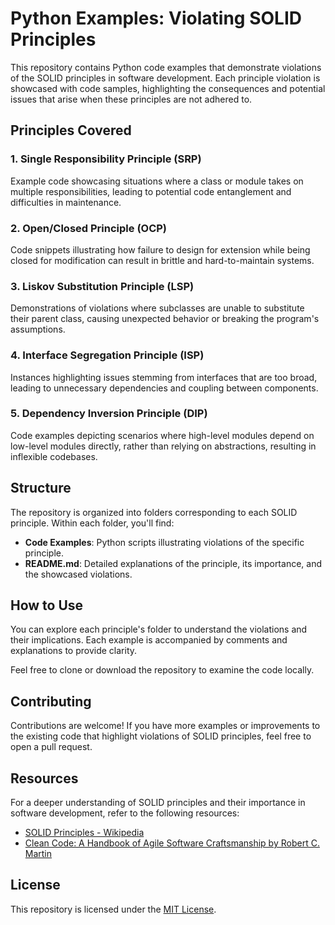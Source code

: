 # Python Examples: Violating SOLID Principles

This repository contains Python code examples that demonstrate violations of the SOLID principles in software development. Each principle violation is showcased with  code samples, highlighting the consequences and potential issues that arise when these principles are not adhered to.

## Principles Covered

### 1. Single Responsibility Principle (SRP)
Example code showcasing situations where a class or module takes on multiple responsibilities, leading to potential code entanglement and difficulties in maintenance.

### 2. Open/Closed Principle (OCP)
Code snippets illustrating how failure to design for extension while being closed for modification can result in brittle and hard-to-maintain systems.

### 3. Liskov Substitution Principle (LSP)
Demonstrations of violations where subclasses are unable to substitute their parent class, causing unexpected behavior or breaking the program's assumptions.

### 4. Interface Segregation Principle (ISP)
Instances highlighting issues stemming from interfaces that are too broad, leading to unnecessary dependencies and coupling between components.

### 5. Dependency Inversion Principle (DIP)
Code examples depicting scenarios where high-level modules depend on low-level modules directly, rather than relying on abstractions, resulting in inflexible codebases.

## Structure

The repository is organized into folders corresponding to each SOLID principle. Within each folder, you'll find:

- **Code Examples**: Python scripts illustrating violations of the specific principle.
- **README.md**: Detailed explanations of the principle, its importance, and the showcased violations.

## How to Use

You can explore each principle's folder to understand the violations and their implications. Each example is accompanied by comments and explanations to provide clarity.

Feel free to clone or download the repository to examine the code locally.

## Contributing

Contributions are welcome! If you have more examples or improvements to the existing code that highlight violations of SOLID principles, feel free to open a pull request.

## Resources

For a deeper understanding of SOLID principles and their importance in software development, refer to the following resources:

- [SOLID Principles - Wikipedia](https://en.wikipedia.org/wiki/SOLID)
- [Clean Code: A Handbook of Agile Software Craftsmanship by Robert C. Martin](https://www.amazon.com/Clean-Code-Handbook-Software-Craftsmanship/dp/0132350882)

## License

This repository is licensed under the [MIT License](LICENSE).

